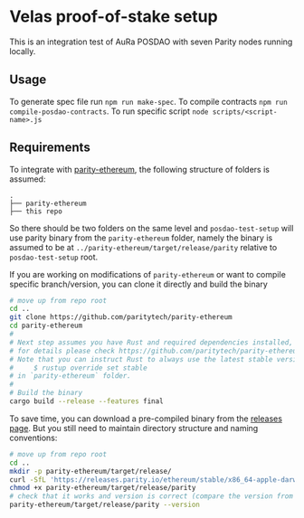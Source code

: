 # Velas proof-of-stake setup

This is an integration test of AuRa POSDAO with seven Parity nodes running locally.


## Usage

To generate spec file run `npm run make-spec`.
To compile contracts `npm run compile-posdao-contracts`.
To run specific script `node scripts/<script-name>.js`

## Requirements

To integrate with [parity-ethereum](https://github.com/paritytech/parity-ethereum), the following structure of folders is assumed:
```
.
├── parity-ethereum
├── this repo
```
So there should be two folders on the same level and `posdao-test-setup` will use parity binary from the `parity-ethereum` folder, namely the binary is assumed to be at `../parity-ethereum/target/release/parity` relative to `posdao-test-setup` root.

If you are working on modifications of `parity-ethereum` or want to compile specific branch/version, you can clone it directly and build the binary
```bash
# move up from repo root
cd ..
git clone https://github.com/paritytech/parity-ethereum
cd parity-ethereum
#
# Next step assumes you have Rust and required dependencies installed,
# for details please check https://github.com/paritytech/parity-ethereum/blob/master/README.md
# Note that you can instruct Rust to always use the latest stable version for this project by running
#     $ rustup override set stable
# in `parity-ethereum` folder.
#
# Build the binary
cargo build --release --features final
```

To save time, you can download a pre-compiled binary from the [releases page](https://github.com/paritytech/parity-ethereum/releases). But you still need to maintain directory structure and naming conventions:
```bash
# move up from repo root
cd ..
mkdir -p parity-ethereum/target/release/
curl -SfL 'https://releases.parity.io/ethereum/stable/x86_64-apple-darwin/parity' -o parity-ethereum/target/release/parity
chmod +x parity-ethereum/target/release/parity
# check that it works and version is correct (compare the version from the binary with version on the release page)
parity-ethereum/target/release/parity --version
```
